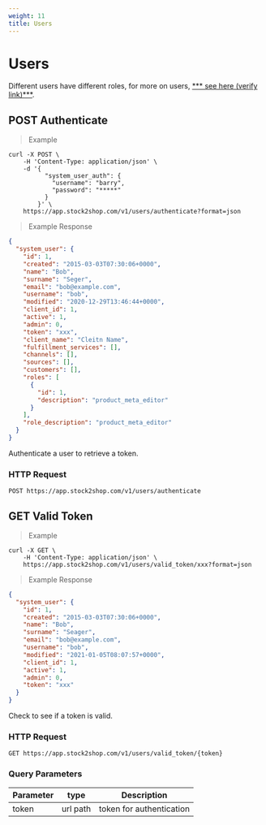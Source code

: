 ```yaml
---
weight: 11
title: Users
---
```


# Users

Different users have different roles, for more on users, [*** see here (verify link)***]("#" "TODO link to users").

## POST Authenticate

> Example
```shell script
curl -X POST \
    -H 'Content-Type: application/json' \
    -d '{
          "system_user_auth": {
            "username": "barry",
            "password": "*****"
          }
        }' \
    https://app.stock2shop.com/v1/users/authenticate?format=json
```

> Example Response
```json
{
  "system_user": {
    "id": 1,
    "created": "2015-03-03T07:30:06+0000",
    "name": "Bob",
    "surname": "Seger",
    "email": "bob@example.com",
    "username": "bob",
    "modified": "2020-12-29T13:46:44+0000",
    "client_id": 1,
    "active": 1,
    "admin": 0,
    "token": "xxx",
    "client_name": "Cleitn Name",
    "fulfillment_services": [],
    "channels": [],
    "sources": [],
    "customers": [],
    "roles": [
      {
        "id": 1,
        "description": "product_meta_editor"
      }
    ],
    "role_description": "product_meta_editor"
  }
}
```

Authenticate a user to retrieve a token.

### HTTP Request

`POST https://app.stock2shop.com/v1/users/authenticate`

## GET Valid Token

> Example
```shell script
curl -X GET \
    -H 'Content-Type: application/json' \
    https://app.stock2shop.com/v1/users/valid_token/xxx?format=json
```

> Example Response
```json
{
  "system_user": {
    "id": 1,
    "created": "2015-03-03T07:30:06+0000",
    "name": "Bob",
    "surname": "Seager",
    "email": "bob@example.com",
    "username": "bob",
    "modified": "2021-01-05T08:07:57+0000",
    "client_id": 1,
    "active": 1,
    "admin": 0,
    "token": "xxx"
  }
}
```

Check to see if a token is valid.   

### HTTP Request

`GET https://app.stock2shop.com/v1/users/valid_token/{token}`

### Query Parameters

Parameter | type | Description
--------- | ---- | -----------
token | url path | token for authentication
